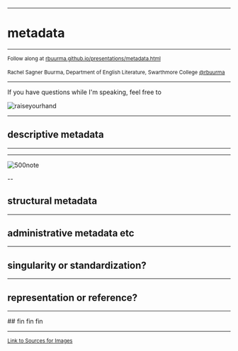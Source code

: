 
---

# metadata

---

<small>Follow along at [rbuurma.github.io/presentations/metadata.html](http://theotherdh.com/presentations/metadata.html)</small>
<br>
<br><small>Rachel Sagner Buurma, Department of English Literature, Swarthmore College [@rbuurma](http://twitter.com/rbuurma)</small>

---

If you have questions while I'm speaking, feel free to

![raiseyourhand](dograisinghand.gif)

---
## descriptive metadata
---
<section data-background="END246.png"></section>

---

![500note](END500note.png)

--

## structural metadata
---
## administrative metadata etc
---
## singularity or standardization?

---

## representation or reference?

---

<section data-background="END246.png"></section>
## fin fin fin

---

<small>[Link to Sources for Images]()</small>
